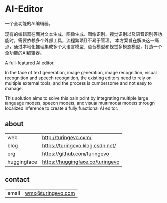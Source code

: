 # AI-Editor
一个全功能的AI编辑器。

现有的编辑器在面对文本生成、图像生成、图像识别、视觉识别以及语音识别等功能时，需要依赖多个外部工具，流程繁琐且不易于管理。
本方案旨在解决这一痛点，通过本地化推理集成多个大语言模型、语音模型和视觉多模态模型，打造一个全功能的AI编辑器。

A full-featured AI editor.

In the face of text generation, image generation, image recognition, visual recognition and speech recognition, the existing editors need to rely on multiple external tools, and the process is cumbersome and not easy to manage. 

This solution aims to solve this pain point by integrating multiple large language models, speech models, and visual multimodal models through localized inference to create a fully functional AI editor.

## about
| | |
|-|-|
|web | http://turingevo.com/
|blog | https://turingevo.blog.csdn.net/
|org | https://github.com/turingevo
|huggingface | https://huggingface.co/turingevo


## contact
| | |
|-|-|
|email | wmx@turingevo.com 
